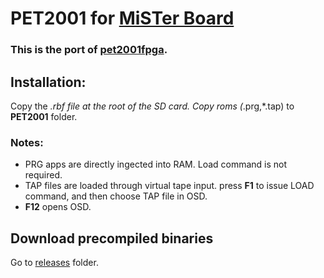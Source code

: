 # PET2001 for [MiSTer Board](https://github.com/MiSTer-devel/Main_MiSTer/wiki) 

### This is the port of [pet2001fpga](https://github.com/skibo/Pet2001_Nexys3).

## Installation:
Copy the *.rbf file at the root of the SD card. Copy roms (*.prg,*.tap) to **PET2001** folder.

### Notes:
* PRG apps are directly ingected into RAM. Load command is not required.
* TAP files are loaded through virtual tape input. press **F1** to issue LOAD command, and then choose TAP file in OSD.
* **F12** opens OSD.

## Download precompiled binaries
Go to [releases](https://github.com/MiSTer-devel/PET2001_MiSTer/tree/master/releases) folder. 
